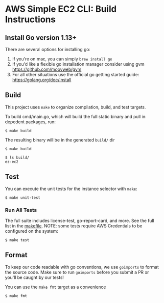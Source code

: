 # AWS Simple EC2 CLI: Build Instructions

## Install Go version 1.13+

There are several options for installing go:

1. If you're on mac, you can simply `brew install go`
2. If you'd like a flexible go installation manager consider using gvm https://github.com/moovweb/gvm
3. For all other situations use the official go getting started guide: https://golang.org/doc/install

## Build

This project uses `make` to organize compilation, build, and test targets.

To build cmd/main.go, which will build the full static binary and pull in depedent packages, run:
```
$ make build
```

The resulting binary will be in the generated `build/` dir

```
$ make build

$ ls build/
ez-ec2
```

## Test

You can execute the unit tests for the instance selector with `make`:

```
$ make unit-test
```

### Run All Tests

The full suite includes license-test, go-report-card, and more. See the full list in the [makefile](./Makefile). NOTE: some tests require AWS Credentials to be configured on the system: 

```
$ make test
```

## Format

To keep our code readable with go conventions, we use `goimports` to format the source code.
Make sure to run `goimports` before you submit a PR or you'll be caught by our tests! 

You can use the `make fmt` target as a convenience
```
$ make fmt
```